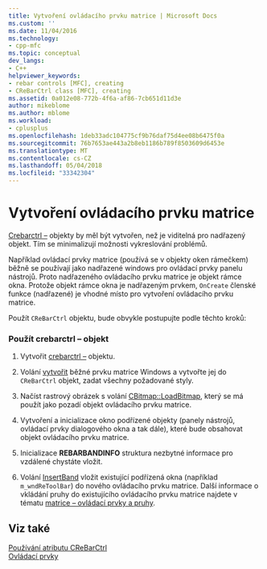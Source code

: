 ```yaml
---
title: Vytvoření ovládacího prvku matrice | Microsoft Docs
ms.custom: ''
ms.date: 11/04/2016
ms.technology:
- cpp-mfc
ms.topic: conceptual
dev_langs:
- C++
helpviewer_keywords:
- rebar controls [MFC], creating
- CReBarCtrl class [MFC], creating
ms.assetid: 0a012e08-772b-4f6a-af86-7cb651d11d3e
author: mikeblome
ms.author: mblome
ms.workload:
- cplusplus
ms.openlocfilehash: 1deb33adc104775cf9b76daf75d4ee08b6475f0a
ms.sourcegitcommit: 76b7653ae443a2b8eb1186b789f8503609d6453e
ms.translationtype: MT
ms.contentlocale: cs-CZ
ms.lasthandoff: 05/04/2018
ms.locfileid: "33342304"
---
```

# <a name="creating-a-rebar-control"></a>Vytvoření ovládacího prvku matrice
[Crebarctrl –](../mfc/reference/crebarctrl-class.md) objekty by měl být vytvořen, než je viditelná pro nadřazený objekt. Tím se minimalizují možnosti vykreslování problémů.  
  
 Například ovládací prvky matrice (používá se v objekty oken rámečkem) běžně se používají jako nadřazené windows pro ovládací prvky panelu nástrojů. Proto nadřazeného ovládacího prvku matrice je objekt rámce okna. Protože objekt rámce okna je nadřazeným prvkem, `OnCreate` členské funkce (nadřazené) je vhodné místo pro vytvoření ovládacího prvku matrice.  
  
 Použít `CReBarCtrl` objektu, bude obvykle postupujte podle těchto kroků:  
  
### <a name="to-use-a-crebarctrl-object"></a>Použít crebarctrl – objekt  
  
1.  Vytvořit [crebarctrl –](../mfc/reference/crebarctrl-class.md) objektu.  
  
2.  Volání [vytvořit](../mfc/reference/crebarctrl-class.md#create) běžné prvku matrice Windows a vytvořte jej do `CReBarCtrl` objekt, zadat všechny požadované styly.  
  
3.  Načíst rastrový obrázek s volání [CBitmap::LoadBitmap](../mfc/reference/cbitmap-class.md#loadbitmap), který se má použít jako pozadí objekt ovládacího prvku matrice.  
  
4.  Vytvoření a inicializace okno podřízené objekty (panely nástrojů, ovládací prvky dialogového okna a tak dále), které bude obsahovat objekt ovládacího prvku matrice.  
  
5.  Inicializace **REBARBANDINFO** struktura nezbytné informace pro vzdálené chystáte vložit.  
  
6.  Volání [InsertBand](../mfc/reference/crebarctrl-class.md#insertband) vložit existující podřízená okna (například `m_wndReToolBar`) do nového ovládacího prvku matrice. Další informace o vkládání pruhy do existujícího ovládacího prvku matrice najdete v tématu [matrice – ovládací prvky a pruhy](../mfc/rebar-controls-and-bands.md).  
  
## <a name="see-also"></a>Viz také  
 [Používání atributu CReBarCtrl](../mfc/using-crebarctrl.md)   
 [Ovládací prvky](../mfc/controls-mfc.md)

